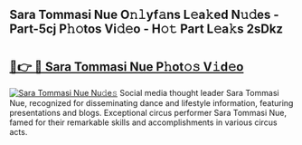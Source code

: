 ## Sara Tommasi Nue O𝚗𝚕yf𝚊ns L𝚎a𝚔ed N𝚞𝚍es - Part-5cj P𝚑𝚘tos Vi𝚍𝚎o - H𝚘𝚝 Part L𝚎a𝚔s 2sDkz

# <h2><a href="http://kf0t2mh.oniu.top/?m=Sara+Tommasi+Nue">🔗👉 🔴 Sara Tommasi Nue P𝚑ot𝚘𝚜 V𝚒d𝚎o</a></h2>

[![Sara Tommasi Nue Nu𝚍e𝚜](https://i.imgur.com/0qMVB7G.gif)](http://kf0t2mh.oniu.top/?m=Sara+Tommasi+Nue)
Social media thought leader Sara Tommasi Nue, recognized for disseminating dance and lifestyle information, featuring presentations and blogs. Exceptional circus performer Sara Tommasi Nue, famed for their remarkable skills and accomplishments in various circus acts.  

